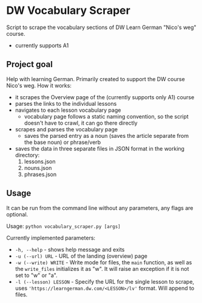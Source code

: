 # DW Vocabulary Scraper
Script to scrape the vocabulary sections of DW Learn German "Nico's weg" course. 
- currently supports A1

## Project goal
Help with learning German. Primarily created to support the DW course Nico's weg. How it works:
- it scrapes the Overview page of the (currently supports only A1) course
- parses the links to the individual lessons
- navigates to each lesson vocabulary page
  - vocabulary page follows a static naming convention, so the script doesn't have to crawl, it can go there directly
- scrapes and parses the vocabulary page
  - saves the parsed entry as a noun (saves the article separate from the base noun) or phrase/verb
- saves the data in three separate files in JSON format in the working directory:
  1. lessons.json
  2. nouns.json
  3. phrases.json
## Usage
It can be run from the command line without any parameters, any flags are optional. 

Usage:
```python vocabulary_scraper.py [args]```

Currently implemented parameters:
- `-h, --help` - shows help message and exits
- `-u (--url) URL` - URL of the landing (overview) page
- `-w (--write) WRITE` - Write mode for files, the `main` function, as well as the `write_files` initializes it as "w". It will raise an exception if it is not set to "w" or "a".
- `-l (--lesson) LESSON` - Specify the URL for the single lesson to scrape, uses `'https://learngerman.dw.com/<LESSON>/lv'` format. Will append to files.

